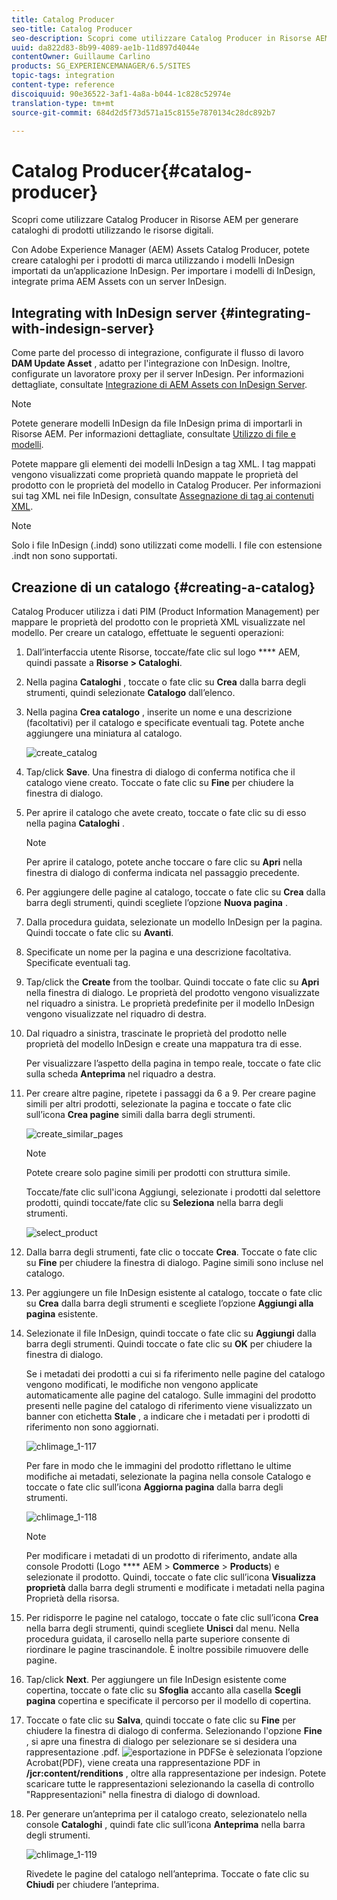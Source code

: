 ```yaml
---
title: Catalog Producer
seo-title: Catalog Producer
seo-description: Scopri come utilizzare Catalog Producer in Risorse AEM per generare cataloghi di prodotti utilizzando le risorse digitali.
uuid: da822d83-8b99-4089-ae1b-11d897d4044e
contentOwner: Guillaume Carlino
products: SG_EXPERIENCEMANAGER/6.5/SITES
topic-tags: integration
content-type: reference
discoiquuid: 90e36522-3af1-4a8a-b044-1c828c52974e
translation-type: tm+mt
source-git-commit: 684d2d5f73d571a15c8155e7870134c28dc892b7

---
```



# Catalog Producer{#catalog-producer}

Scopri come utilizzare Catalog Producer in Risorse AEM per generare cataloghi di prodotti utilizzando le risorse digitali.

Con Adobe Experience Manager (AEM) Assets Catalog Producer, potete creare cataloghi per i prodotti di marca utilizzando i modelli InDesign importati da un’applicazione InDesign. Per importare i modelli di InDesign, integrate prima AEM Assets con un server InDesign.

## Integrating with InDesign server {#integrating-with-indesign-server}

Come parte del processo di integrazione, configurate il flusso di lavoro **DAM Update Asset** , adatto per l&#39;integrazione con InDesign. Inoltre, configurate un lavoratore proxy per il server InDesign. Per informazioni dettagliate, consultate [Integrazione di AEM Assets con InDesign Server](/help/assets/indesign.md).

>[!NOTE]
>
>Potete generare modelli InDesign da file InDesign prima di importarli in Risorse AEM. Per informazioni dettagliate, consultate [Utilizzo di file e modelli](https://helpx.adobe.com/indesign/using/files-templates.html).
>
>Potete mappare gli elementi dei modelli InDesign a tag XML. I tag mappati vengono visualizzati come proprietà quando mappate le proprietà del prodotto con le proprietà del modello in Catalog Producer. Per informazioni sui tag XML nei file InDesign, consultate [Assegnazione di tag ai contenuti XML](https://helpx.adobe.com/indesign/using/tagging-content-xml.html).

>[!NOTE]
>
>Solo i file InDesign (.indd) sono utilizzati come modelli. I file con estensione .indt non sono supportati.

## Creazione di un catalogo {#creating-a-catalog}

Catalog Producer utilizza i dati PIM (Product Information Management) per mappare le proprietà del prodotto con le proprietà XML visualizzate nel modello. Per creare un catalogo, effettuate le seguenti operazioni:

1. Dall’interfaccia utente Risorse, toccate/fate clic sul logo **** AEM, quindi passate a **Risorse > Cataloghi**.
1. Nella pagina **Cataloghi** , toccate o fate clic su **Crea** dalla barra degli strumenti, quindi selezionate **Catalogo** dall’elenco.
1. Nella pagina **Crea catalogo** , inserite un nome e una descrizione (facoltativi) per il catalogo e specificate eventuali tag. Potete anche aggiungere una miniatura al catalogo.

   ![create_catalog](assets/create_catalog.png)

1. Tap/click **Save**. Una finestra di dialogo di conferma notifica che il catalogo viene creato. Toccate o fate clic su **Fine** per chiudere la finestra di dialogo.
1. Per aprire il catalogo che avete creato, toccate o fate clic su di esso nella pagina **Cataloghi** .

   >[!NOTE]
   >
   >Per aprire il catalogo, potete anche toccare o fare clic su **Apri** nella finestra di dialogo di conferma indicata nel passaggio precedente.

1. Per aggiungere delle pagine al catalogo, toccate o fate clic su **Crea** dalla barra degli strumenti, quindi scegliete l’opzione **Nuova pagina** .
1. Dalla procedura guidata, selezionate un modello InDesign per la pagina. Quindi toccate o fate clic su **Avanti**.
1. Specificate un nome per la pagina e una descrizione facoltativa. Specificate eventuali tag.
1. Tap/click the **Create** from the toolbar. Quindi toccate o fate clic su **Apri** nella finestra di dialogo. Le proprietà del prodotto vengono visualizzate nel riquadro a sinistra. Le proprietà predefinite per il modello InDesign vengono visualizzate nel riquadro di destra.
1. Dal riquadro a sinistra, trascinate le proprietà del prodotto nelle proprietà del modello InDesign e create una mappatura tra di esse.

   Per visualizzare l’aspetto della pagina in tempo reale, toccate o fate clic sulla scheda **Anteprima** nel riquadro a destra.

1. Per creare altre pagine, ripetete i passaggi da 6 a 9. Per creare pagine simili per altri prodotti, selezionate la pagina e toccate o fate clic sull’icona **Crea pagine** simili dalla barra degli strumenti.

   ![create_similar_pages](assets/create_similar_pages.png)

   >[!NOTE]
   >
   >Potete creare solo pagine simili per prodotti con struttura simile.

   Toccate/fate clic sull&#39;icona Aggiungi, selezionate i prodotti dal selettore prodotti, quindi toccate/fate clic su **Seleziona** nella barra degli strumenti.

   ![select_product](assets/select_product.png)

1. Dalla barra degli strumenti, fate clic o toccate **Crea**. Toccate o fate clic su **Fine** per chiudere la finestra di dialogo. Pagine simili sono incluse nel catalogo.
1. Per aggiungere un file InDesign esistente al catalogo, toccate o fate clic su **Crea** dalla barra degli strumenti e scegliete l’opzione **Aggiungi alla pagina** esistente.
1. Selezionate il file InDesign, quindi toccate o fate clic su **Aggiungi** dalla barra degli strumenti. Quindi toccate o fate clic su **OK** per chiudere la finestra di dialogo.

   Se i metadati dei prodotti a cui si fa riferimento nelle pagine del catalogo vengono modificati, le modifiche non vengono applicate automaticamente alle pagine del catalogo. Sulle immagini del prodotto presenti nelle pagine del catalogo di riferimento viene visualizzato un banner con etichetta **Stale** , a indicare che i metadati per i prodotti di riferimento non sono aggiornati.

   ![chlimage_1-117](assets/chlimage_1-117a.png)

   Per fare in modo che le immagini del prodotto riflettano le ultime modifiche ai metadati, selezionate la pagina nella console Catalogo e toccate o fate clic sull’icona **Aggiorna pagina** dalla barra degli strumenti.

   ![chlimage_1-118](assets/chlimage_1-118a.png)

   >[!NOTE]
   >
   >Per modificare i metadati di un prodotto di riferimento, andate alla console Prodotti (Logo **** AEM > **Commerce** > **Products**) e selezionate il prodotto. Quindi, toccate o fate clic sull’icona **Visualizza proprietà** dalla barra degli strumenti e modificate i metadati nella pagina Proprietà della risorsa.

1. Per ridisporre le pagine nel catalogo, toccate o fate clic sull’icona **Crea** nella barra degli strumenti, quindi scegliete **Unisci** dal menu. Nella procedura guidata, il carosello nella parte superiore consente di riordinare le pagine trascinandole. È inoltre possibile rimuovere delle pagine.

1. Tap/click **Next**. Per aggiungere un file InDesign esistente come copertina, toccate o fate clic su **Sfoglia** accanto alla casella **Scegli pagina** copertina e specificate il percorso per il modello di copertina.
1. Toccate o fate clic su **Salva**, quindi toccate o fate clic su **Fine** per chiudere la finestra di dialogo di conferma.
Selezionando l&#39;opzione **Fine** , si apre una finestra di dialogo per selezionare se si desidera una rappresentazione .pdf.
   ![esportazione in PDF](assets/CatalogPDF.png)Se è selezionata l’opzione Acrobat(PDF), viene creata una rappresentazione PDF in **/jcr:content/renditions** , oltre alla rappresentazione per indesign. Potete scaricare tutte le rappresentazioni selezionando la casella di controllo &quot;Rappresentazioni&quot; nella finestra di dialogo di download.

1. Per generare un’anteprima per il catalogo creato, selezionatelo nella console **Cataloghi** , quindi fate clic sull’icona **Anteprima** nella barra degli strumenti.

   ![chlimage_1-119](assets/chlimage_1-119a.png)

   Rivedete le pagine del catalogo nell’anteprima. Toccate o fate clic su **Chiudi** per chiudere l’anteprima.

